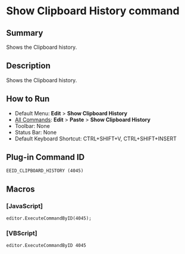 # Show Clipboard History command

## Summary

Shows the Clipboard history.

## Description

Shows the Clipboard history.

## How to Run

- Default Menu: **Edit** \> **Show Clipboard History**
- [All Commands](../tools/all_commands): **Edit** \> **Paste**
\> **Show Clipboard History**
- Toolbar: None
- Status Bar: None
- Default Keyboard Shortcut: CTRL+SHIFT+V, CTRL+SHIFT+INSERT

## Plug-in Command ID

```
EEID_CLIPBOARD_HISTORY (4045)```

## Macros

### \[JavaScript\]

```
editor.ExecuteCommandByID(4045);
```

### \[VBScript\]

```
editor.ExecuteCommandByID 4045
```
